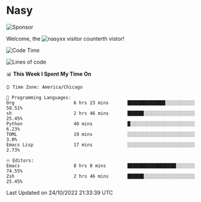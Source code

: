 # Nasy

<!--
<p align="center">
<img height="200" src="https://github-readme-stats.vercel.app/api?username=nasyxx&count_private=true&show_icons=true&theme=dracula&include_all_commits=true"/>
<img height="200" src="https://github-readme-stats.vercel.app/api/top-langs/?username=nasyxx&theme=dracula&hide=html,jupyter+notebook&count_private=true&show_icons=true"/>
</p>

  
----------------
-->

![Sponsor](https://img.shields.io/static/v1.svg?label=Sponsor&message=%E2%9D%A4&logo=GitHub&style=flat&color=pink)
 
Welcome, the ![nasyxx visitor counter](https://count.getloli.com/get/@nasyxx?theme=rule34)th vistor!
 
<!--START_SECTION:waka-->
![Code Time](http://img.shields.io/badge/Code%20Time-2%2C742%20hrs%2044%20mins-blue)

![Lines of code](https://img.shields.io/badge/From%20Hello%20World%20I%27ve%20Written-5%20Million%20lines%20of%20code-blue)

📊 **This Week I Spent My Time On** 

```text
⌚︎ Time Zone: America/Chicago

💬 Programming Languages: 
Org                      6 hrs 23 mins       ██████████████░░░░░░░░░░░   58.51% 
sh                       2 hrs 46 mins       ██████░░░░░░░░░░░░░░░░░░░   25.45% 
Python                   40 mins             █░░░░░░░░░░░░░░░░░░░░░░░░   6.23% 
TOML                     19 mins             ░░░░░░░░░░░░░░░░░░░░░░░░░   3.0% 
Emacs Lisp               17 mins             ░░░░░░░░░░░░░░░░░░░░░░░░░   2.73%

🔥 Editors: 
Emacs                    8 hrs 8 mins        ██████████████████░░░░░░░   74.55% 
Zsh                      2 hrs 46 mins       ██████░░░░░░░░░░░░░░░░░░░   25.45%

```


 Last Updated on 24/10/2022 21:33:39 UTC
<!--END_SECTION:waka-->

<!-- ![visitors](https://visitor-badge.laobi.icu/badge?page_id=nasyxx.nasyxx) -->
